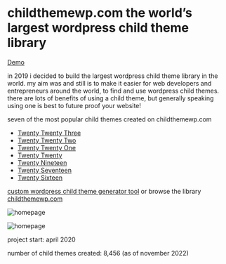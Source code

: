 # childthemewp.com the world’s largest wordpress child theme library

[Demo](https://childthemewp.com/)

in 2019 i decided to build the largest wordpress child theme library in the world. my aim was and still is to make it easier for web developers and entrepreneurs around the world, to find and use wordpress child themes. there are lots of benefits of using a child theme, but generally speaking using one is best to future proof your website!

seven of the most popular child themes created on childthemewp.com

* [Twenty Twenty Three](https://github.com/slibdesign/ChildThemeWP/tree/main/twentytwentythree-child)
* [Twenty Twenty Two](https://github.com/slibdesign/ChildThemeWP/tree/main/twentytwentytwo-child)
* [Twenty Twenty One](https://github.com/slibdesign/ChildThemeWP/tree/main/twentytwentyone-child)
* [Twenty Twenty](https://github.com/slibdesign/ChildThemeWP/tree/main/twentytwenty-child)
* [Twenty Nineteen](https://github.com/slibdesign/ChildThemeWP/tree/main/twentynineteen-child)
* [Twenty Seventeen](https://github.com/slibdesign/ChildThemeWP/tree/main/twentyseventeen-child)
* [Twenty Sixteen](https://github.com/slibdesign/ChildThemeWP/tree/main/twentysixteen-child)

[custom wordpress child theme generator tool](https://childthemewp.com/create-custom-child-theme/) or browse the library [childthemewp.com](https://childthemewp.com)

![homepage](https://childthemewp.com/wp-content/uploads/homepage.png "homepage")

![homepage](https://childthemewp.com/wp-content/uploads/twentytwenty-child.png "homepage")

project start: april 2020

number of child themes created: 8,456 (as of november 2022)
